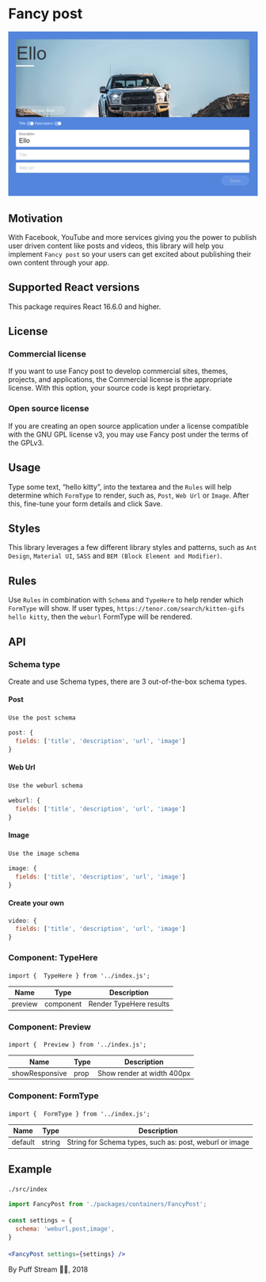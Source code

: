# Fancy post

![Fancy post](screenshots/fancy-post-example-1.png) <!-- .element height="100%" width="100%" -->

## Motivation
With Facebook, YouTube and more services giving you the power to publish user driven content like posts and videos, this library will help you implement `Fancy post` so your users can get excited about publishing their own content through your app.

## Supported React versions
This package requires React 16.6.0 and higher.

## License
### Commercial license
If you want to use Fancy post to develop commercial sites, themes, projects, and applications, the Commercial license is the appropriate license. With this option, your source code is kept proprietary.

### Open source license
If you are creating an open source application under a license compatible with the GNU GPL license v3, you may use Fancy post under the terms of the GPLv3.

## Usage
Type some text, “hello kitty”, into the textarea and the `Rules` will help determine which `FormType` to render, such as, `Post`, `Web Url` or `Image`. After this, fine-tune your form details and click Save.

## Styles
This library leverages a few different library styles and patterns, such as `Ant Design`, `Material UI`, `SASS` and `BEM (Block Element and Modifier)`.

## Rules
Use `Rules` in combination with `Schema` and `TypeHere` to help render which `FormType` will show. If user types, `https://tenor.com/search/kitten-gifs hello kitty`, then the `weburl` FormType will be rendered.

## API

### Schema type
Create and use Schema types, there are 3 out-of-the-box schema types.

#### Post
`Use the post schema`

```jsx
post: {
  fields: ['title', 'description', 'url', 'image']
}
```

#### Web Url
`Use the weburl schema`

```jsx
weburl: {
  fields: ['title', 'description', 'url', 'image']
}
```

#### Image
`Use the image schema`

```jsx
image: {
  fields: ['title', 'description', 'url', 'image']
}
```

#### Create your own

```jsx
video: {
  fields: ['title', 'description', 'url', 'image']
}
```

### Component: TypeHere
`import {  TypeHere } from '../index.js';`

| Name | Type | Description |
| ------ | ------ | ------ |
| preview | component | Render TypeHere results |

### Component: Preview
`import {  Preview } from '../index.js';`

| Name | Type | Description |
| ------ | ------ | ------ |
| showResponsive | prop | Show render at width 400px |

### Component: FormType
`import {  FormType } from '../index.js';`

| Name | Type | Description |
| ------ | ------ | ------ |
| default | string | String for Schema types, such as: post, weburl or image |

## Example
`./src/index`

```jsx
import FancyPost from './packages/containers/FancyPost';

const settings = {
  schema: 'weburl,post,image',
}

<FancyPost settings={settings} />
```

By Puff Stream 🚀🐳, 2018
